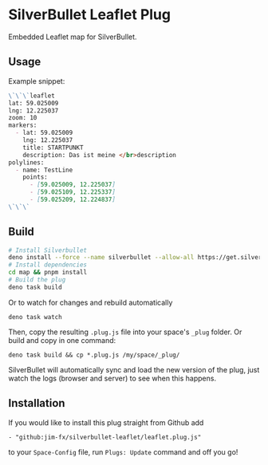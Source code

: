 
# SilverBullet Leaflet Plug

Embedded Leaflet map for SilverBullet.

## Usage

Example snippet:

```markdown
\`\`\`leaflet
lat: 59.025009
lng: 12.225037
zoom: 10
markers:
  - lat: 59.025009
    lng: 12.225037
    title: STARTPUNKT
    description: Das ist meine </br>description
polylines:
  - name: TestLine
    points:
      - [59.025009, 12.225037]
      - [59.025109, 12.225337]
      - [59.025209, 12.224837]
\`\`\`
```

## Build

```bash
# Install Silverbullet
deno install --force --name silverbullet --allow-all https://get.silverbullet.md --global
# Install dependencies
cd map && pnpm install
# Build the plug
deno task build
```

Or to watch for changes and rebuild automatically

```shell
deno task watch
```

Then, copy the resulting `.plug.js` file into your space's `_plug` folder. Or build and copy in one command:

```shell
deno task build && cp *.plug.js /my/space/_plug/
```

SilverBullet will automatically sync and load the new version of the plug, just watch the logs (browser and server) to see when this happens.


## Installation
If you would like to install this plug straight from Github add

```
- "github:jim-fx/silverbullet-leaflet/leaflet.plug.js"
```

to your `Space-Config` file, run `Plugs: Update` command and off you go!
